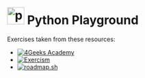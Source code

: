 # <img src="https://skillicons.dev/icons?i=py" height="40" alt="python logo"  /> Python Playground

Exercises taken from these resources:

- [![4Geeks Academy](https://img.shields.io/badge/4Geeks%20Academy-blue.svg)](https://www.4geeks.com)
- [![Exercism](https://img.shields.io/badge/Exercism-blue.svg)](https://exercism.org/tracks/python/)
- [![roadmap.sh](https://img.shields.io/badge/roadmap.sh-blue.svg)](https://roadmap.sh/python)
